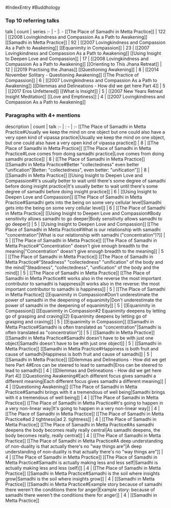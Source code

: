 #IndexEntry #Buddhology

### Top 10 referring talks
talk | count | series
:- | - |: -
[[The Place of Samadhi in Metta Practice]] | 122 | [[2008 Lovingkindness and Compassion As a Path to Awakening]]
[[Samadhi in Metta Practice]] | 92 | [[2007 Lovingkindness and Compassion As a Path to Awakening]]
[[Equanimity in Compassion]] | 23 | [[2007 Lovingkindness and Compassion As a Path to Awakening]]
[[Using Insight to Deepen Love and Compassion]] | 17 | [[2008 Lovingkindness and Compassion As a Path to Awakening]]
[[Orienting to This Jhana Retreat]] | 12 | [[2019 Practising the Jhanas]]
[[Questioning Awakening]] | 8 | [[2014 November Solitary - Questioning Awakening]]
[[The Practice of Compassion]] | 6 | [[2007 Lovingkindness and Compassion As a Path to Awakening]]
[[Dilemmas and Delineations - How did we get here Part 4]] | 5 | [[2017 Eros Unfettered]]
[[What is Insight]] | 5 | [[2007 New Years Retreat Insight Meditation]]
[[Love and Emptiness]] | 4 | [[2007 Lovingkindness and Compassion As a Path to Awakening]]

### Paragraphs with 4+ mentions
description | count | talk
:- | : - | :-
[[The Place of Samadhi in Metta Practice#Usually we keep the mind on one object but one could also have a very open kind of vipassa practice\|Usually we keep the mind on one object, but one could also have a very open kind of vipassa practice]] | 8 | [[The Place of Samadhi in Metta Practice]]
[[The Place of Samadhi in Metta Practice#Love comes from doing samadhi practice\|Love comes from doing samadhi practice]] | 8 | [[The Place of Samadhi in Metta Practice]]
[[Samadhi in Metta Practice#Better "collectedness" even better "unification"\|Better: "collectedness", even better: "unification"]] | 8 | [[Samadhi in Metta Practice]]
[[Using Insight to Deepen Love and Compassion#It's usually better to wait until there's some degree of samadhi before doing insight practice\|It's usually better to wait until there's some degree of samadhi before doing insight practice]] | 6 | [[Using Insight to Deepen Love and Compassion]]
[[The Place of Samadhi in Metta Practice#Samadhi gets into the being on some very cellular level\|Samadhi gets into the being on some very cellular level]] | 6 | [[The Place of Samadhi in Metta Practice]]
[[Using Insight to Deepen Love and Compassion#Body sensitivity allows samadhi to go deeper\|Body sensitivity allows samadhi to go deeper]] | 5 | [[Using Insight to Deepen Love and Compassion]]
[[The Place of Samadhi in Metta Practice#What is our relationship with samadhi "concentration"\|What is our relationship with samadhi ("concentration")?]] | 5 | [[The Place of Samadhi in Metta Practice]]
[[The Place of Samadhi in Metta Practice#"Concentration" doesn't give enough breadth to the meaning\|"Concentration" doesn't give enough breadth to the meaning]] | 5 | [[The Place of Samadhi in Metta Practice]]
[[The Place of Samadhi in Metta Practice#"Steadiness" "collectedness" "unification" of the body and the mind\|"Steadiness", "collectedness", "unification" of the body and the mind]] | 5 | [[The Place of Samadhi in Metta Practice]]
[[The Place of Samadhi in Metta Practice#It works also in the reverse the most important contributor to samadhi is happiness\|It works also in the reverse: the most important contributor to samadhi is happiness]] | 5 | [[The Place of Samadhi in Metta Practice]]
[[Equanimity in Compassion#Don't underestimate the power of samadhi in the deepening of equanimity\|Don't underestimate the power of samadhi in the deepening of equanimity]] | 5 | [[Equanimity in Compassion]]
[[Equanimity in Compassion#2 Equanimity deepens by letting go of grasping and craving\|(2) Equanimity deepens by letting go of grasping and craving]] | 5 | [[Equanimity in Compassion]]
[[Samadhi in Metta Practice#Samadhi is often translated as "concentration"\|Samadhi is often translated as "concentration"]] | 5 | [[Samadhi in Metta Practice]]
[[Samadhi in Metta Practice#Samadhi doesn't have to be with just one object\|Samadhi doesn't have to be with just one object]] | 5 | [[Samadhi in Metta Practice]]
[[Samadhi in Metta Practice#Happiness is both fruit and cause of samadhi\|Happiness is both fruit and cause of samadhi]] | 5 | [[Samadhi in Metta Practice]]
[[Dilemmas and Delineations - How did we get here Part 4#Eros can be steered to lead to samadhi\|Eros can be steered to lead to samadhi]] | 4 | [[Dilemmas and Delineations - How did we get here Part 4]]
[[Questioning Awakening#Each different focus gives samadhi a different meaning\|Each different focus gives samadhi a different meaning]] | 4 | [[Questioning Awakening]]
[[The Place of Samadhi in Metta Practice#Samadhi brings with it a tremendous of well being\|Samadhi brings with it a tremendous of well being]] | 4 | [[The Place of Samadhi in Metta Practice]]
[[The Place of Samadhi in Metta Practice#It's going to happen in a very non-linear way\|It's going to happen in a very non-linear way]] | 4 | [[The Place of Samadhi in Metta Practice]]
[[The Place of Samadhi in Metta Practice#ad 2 tightness\|ad 2. tightness]] | 4 | [[The Place of Samadhi in Metta Practice]]
[[The Place of Samadhi in Metta Practice#As samadhi deepens the body becomes really really central\|As samadhi deepens, the body becomes really, really central]] | 4 | [[The Place of Samadhi in Metta Practice]]
[[The Place of Samadhi in Metta Practice#A deep understanding of non-duality is that actually there's no "way things are"\|A deep understanding of non-duality is that actually there's no "way things are"]] | 4 | [[The Place of Samadhi in Metta Practice]]
[[The Place of Samadhi in Metta Practice#Samadhi is actually making less and less self\|Samadhi is actually making less and less (self)]] | 4 | [[The Place of Samadhi in Metta Practice]]
[[Samadhi in Metta Practice#Samadhi is the soil where insights grow\|Samadhi is the soil where insights grow]] | 4 | [[Samadhi in Metta Practice]]
[[Samadhi in Metta Practice#Example story because of samadhi there weren't the conditions there for anger\|Example story: because of samadhi there weren't the conditions there for anger]] | 4 | [[Samadhi in Metta Practice]]

